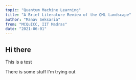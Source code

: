 ```yaml
---
topic: "Quantum Machine Learning"
title: "A Brief Literature Review of the QML Landscape"
author: "Manav Seksaria"
from: "MCQuICC, IIT Madras"
date: "2021-06-01"
---
```

## Hi there
This is a test

There is some stuff I'm trying out